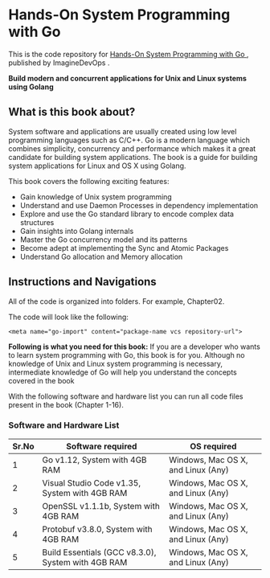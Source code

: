


# Hands-On System Programming with Go 



This is the code repository for [Hands-On System Programming with Go ](https://www.imaginedevops.io/application-development/hands-systems-programming-go?utm_source=github&utm_medium=repository&utm_campaign=9781789804072), published by ImagineDevOps .

**Build modern and concurrent applications for Unix and Linux systems using Golang**

## What is this book about?
System software and applications are usually created using low level programming languages such as C/C++. Go is a modern language which combines simplicity, concurrency and performance which makes it a great candidate for building system applications. The book is a guide for building system applications for Linux and OS X using Golang.

This book covers the following exciting features:
* Gain knowledge of Unix system programming 
* Understand and use Daemon Processes in dependency implementation 
* Explore and use the Go standard library to encode complex data structures 
* Gain insights into Golang internals 
* Master the Go concurrency model and its patterns 
* Become adept at implementing the Sync and Atomic Packages 
* Understand Go allocation and Memory allocation 


## Instructions and Navigations
All of the code is organized into folders. For example, Chapter02.

The code will look like the following:
```
<meta name="go-import" content="package-name vcs repository-url">
```

**Following is what you need for this book:**
If you are a developer who wants to learn system programming with Go, this book is for you. Although no knowledge of Unix and Linux system programming is necessary, intermediate knowledge of Go will help you understand the concepts covered in the book

With the following software and hardware list you can run all code files present in the book (Chapter 1-16).
### Software and Hardware List
| Sr.No | Software required | OS required |
| -------- | ------------------------------------ | ----------------------------------- |
| 1 | Go v1.12, System with 4GB RAM | Windows, Mac OS X, and Linux (Any) |
| 2 | Visual Studio Code v1.35, System with 4GB RAM | Windows, Mac OS X, and Linux (Any) |
| 3 | OpenSSL v1.1.1b, System with 4GB RAM | Windows, Mac OS X, and Linux (Any) |
| 4 | Protobuf v3.8.0, System with 4GB RAM | Windows, Mac OS X, and Linux (Any) |
| 5 | Build Essentials (GCC v8.3.0), System with 4GB RAM | Windows, Mac OS X, and Linux (Any) |

